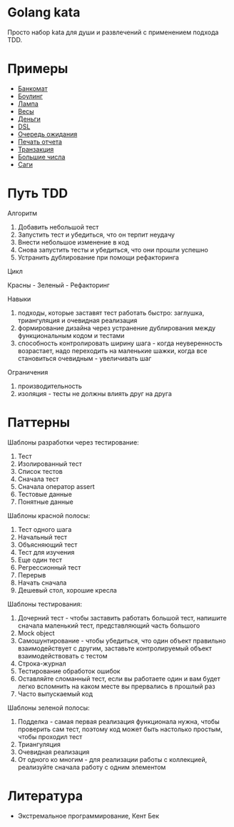 # Golang kata

Просто набор kata для души и развлечений с применением подхода TDD.

# Примеры

- [Банкомат](atm/README.md)
- [Боулинг](bowling/README.md)
- [Лампа](lamp/)
- [Весы](libra/README.md)
- [Деньги](money/README.md)
- [DSL](dsl/README.md)
- [Очередь ожидания](wait_queue/README.md)
- [Печать отчета](report/README.md)
- [Транзакция](transaction/README.md)
- [Большие числа](big_numbers/README.md)
- [Саги](sagas/README.md)

# Путь TDD

Алгоритм

1. Добавить небольшой тест
2. Запустить тест и убедиться, что он терпит неудачу
3. Внести небольшое изменение в код
4. Снова запустить тесты и убедиться, что они прошли успешно
5. Устранить дублирование при помощи рефакторинга

Цикл

Красны - Зеленый - Рефакторинг

Навыки

1. подходы, которые заставят тест работать быстро: заглушка, триангуляция и очевидная реализация
2. формирование дизайна через устранение дублирования между функциональным кодом и тестами
3. способность контролировать ширину шага - когда неуверенность возрастает, 
надо переходить на маленькие шажки, когда все становиться очевидным - увеличивать шаг
   
Ограничения
1. производительность
2. изоляция - тесты не должны влиять друг на друга

# Паттерны

Шаблоны разработки через тестирование:

1. Тест
2. Изолированный тест
3. Список тестов
4. Сначала тест
5. Сначала оператор assert
6. Тестовые данные
7. Понятные данные

Шаблоны красной полосы:

1. Тест одного шага
2. Начальный тест
3. Объясняющий тест
4. Тест для изучения
5. Еще один тест
6. Регрессионный тест
7. Перерыв
8. Начать сначала
9. Дешевый стол, хорошие кресла

Шаблоны тестирования:

1. Дочерний тест - чтобы заставить работать большой тест, напишите
сначала маленький тест, представляющий часть большого
2. Mock object
3. Самошунтирование - чтобы убедиться, что один объект правильно 
взаимодействует с другим, заставьте контролируемый объект взаимодействовать
с тестом
4. Строка-журнал
5. Тестирование обработок ошибок
6. Оставляйте сломанный тест, если вы работаете один и вам будет
легко вспомнить на каком месте вы прервались в прошлый раз
7. Часто выпускаемый код

Шаблоны зеленой полосы:

1. Подделка - самая первая реализация функционала нужна, чтобы проверить сам тест, поэтому код
может быть настолько простым, чтобы проходил тест
2. Триангуляция
3. Очевидная реализация
4. От одного ко многим - для реализации работы с коллекцией, реализуйте сначала работу с одним элементом


# Литература

- Экстремальное программирование, Кент Бек